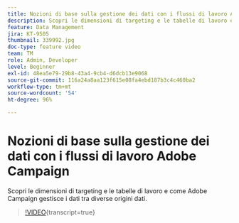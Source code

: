 ```yaml
---
title: Nozioni di base sulla gestione dei dati con i flussi di lavoro Adobe Campaign
description: Scopri le dimensioni di targeting e le tabelle di lavoro e come Adobe Campaign gestisce i dati tra diverse origini dati.
feature: Data Management
jira: KT-9505
thumbnail: 339992.jpg
doc-type: feature video
team: TM
role: Admin, Developer
level: Beginner
exl-id: 48ea5e79-29b8-43a4-9cb4-d6dcb13e9068
source-git-commit: 116a24a8aa123f615e08fa4ebd187b3c4c460ba2
workflow-type: tm+mt
source-wordcount: '54'
ht-degree: 96%

---
```


# Nozioni di base sulla gestione dei dati con i flussi di lavoro Adobe Campaign

Scopri le dimensioni di targeting e le tabelle di lavoro e come Adobe Campaign gestisce i dati tra diverse origini dati.

>[!VIDEO](https://video.tv.adobe.com/v/339992?quality=12&learn=on){transcript=true}
